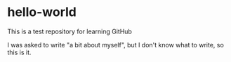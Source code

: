 # hello-world
This is a test repository for learning GitHub

I was asked to write "a bit about myself", but I don't know what to write, so this is it.
